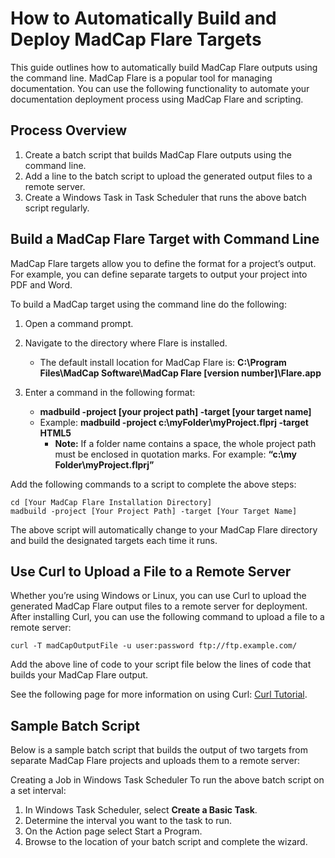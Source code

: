 # How to Automatically Build and Deploy MadCap Flare Targets 

This guide outlines how to automatically build MadCap Flare outputs using the command line. MadCap Flare is a popular tool for managing documentation. You can use the following functionality to automate your documentation deployment process using MadCap Flare and scripting. 

## Process Overview 

1. Create a batch script that builds MadCap Flare outputs using the command line.
2. Add a line to the batch script to upload the generated output files to a remote server. 
3. Create a Windows Task in Task Scheduler that runs the above batch script regularly. 

## Build a MadCap Flare Target with Command Line

MadCap Flare targets allow you to define the format for a project’s output. For example, you can define separate targets to output your project into PDF and Word. 

To build a MadCap target using the command line do the following:

1. Open a command prompt. 
2. Navigate to the directory where Flare is installed.

    - The default install location for MadCap Flare is: **C:\Program Files\MadCap Software\MadCap Flare [version number]\Flare.app**

3. Enter a command in the following format: 

    - **madbuild -project [your project path] -target [your target name]**
    - Example: **madbuild -project c:\myFolder\myProject.flprj -target HTML5**
        - **Note:** If a folder name contains a space, the whole project path must be enclosed in quotation marks. For example: **“c:\my Folder\myProject.flprj”**

Add the following commands to a script to complete the above steps: 

    cd [Your MadCap Flare Installation Directory]
    madbuild -project [Your Project Path] -target [Your Target Name]

The above script will automatically change to your MadCap Flare directory and build the designated targets each time it runs.  

## Use Curl to Upload a File to a Remote Server

Whether you’re using Windows or Linux, you can use Curl to upload the generated MadCap Flare output files to a remote server for deployment. After installing Curl, you can use the following command to upload a file to a remote server: 

    curl -T madCapOutputFile -u user:password ftp://ftp.example.com/

Add the above line of code to your script file below the lines of code that builds your MadCap Flare output. 

See the following page for more information on using Curl: [Curl Tutorial](https://curl.se/docs/tutorial.html).

## Sample Batch Script

Below is a sample batch script that builds the output of two targets from separate MadCap Flare projects and uploads them to a remote server:

Creating a Job in Windows Task Scheduler
To run the above batch script on a set interval: 

1. In Windows Task Scheduler, select **Create a Basic Task**. 
2. Determine the interval you want to the task to run. 
3. On the Action page select Start a Program.
4. Browse to the location of your batch script and complete the wizard. 
